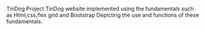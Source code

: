  TinDog Project 
TinDog website implemented using the fundamentals such as Html,css,flex grid and Bootstrap Depicting the use and functions of these fundamentals. 

